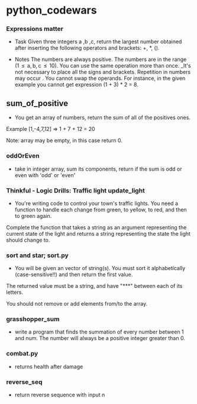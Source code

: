 # python_codewars

### Expressions matter

* Task
Given three integers a ,b ,c, return the largest number obtained after inserting the following operators and brackets: +, *, ().

* Notes
The numbers are always positive.
The numbers are in the range (1  ≤  a, b, c  ≤  10).
You can use the same operation more than once.
_It's not necessary to place all the signs and brackets.
Repetition in numbers may occur .
You cannot swap the operands. For instance, in the given example you cannot get expression (1 + 3) * 2 = 8.

## sum_of_positive

* You get an array of numbers, return the sum of all of the positives ones.

Example [1,-4,7,12] => 1 + 7 + 12 = 20

Note: array may be empty, in this case return 0.


### oddOrEven

* take in integer array, sum its components, return if the sum is odd or 
even with 'odd' or 'even'


### Thinkful - Logic Drills: Traffic light update_light
* You're writing code to control your town's traffic lights. You need a function to handle each change from green, to yellow, to red, and then to green again.

Complete the function that takes a string as an argument representing the current state of the light and returns a string representing the state the light should change to.


### sort and star; sort.py
* You will be given an vector of string(s). You must sort it alphabetically (case-sensitive!!) and then return the first value.

The returned value must be a string, and have "***" between each of its letters.

You should not remove or add elements from/to the array.


### grasshopper_sum
* write a program that finds the summation of every number between 1 and 
num. The number will always be a positive integer greater than 0.

### combat.py
* returns health after damage

### reverse_seq
* return reverse sequence with input n
